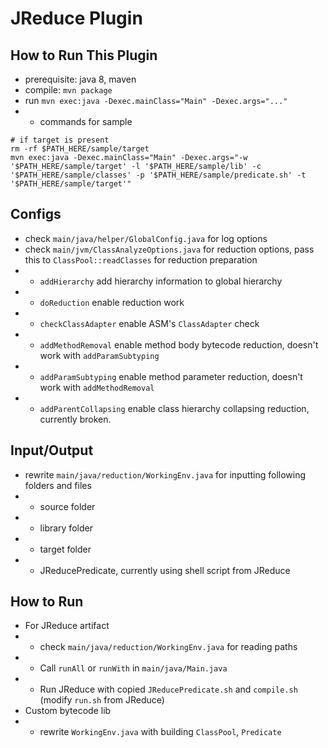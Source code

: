 # JReduce Plugin

## How to Run This Plugin

* prerequisite: java 8, maven
* compile: `mvn package`
* run `mvn exec:java -Dexec.mainClass="Main" -Dexec.args="..."`
* - commands for sample
```shell
# if target is present
rm -rf $PATH_HERE/sample/target
mvn exec:java -Dexec.mainClass="Main" -Dexec.args="-w '$PATH_HERE/sample/target' -l '$PATH_HERE/sample/lib' -c '$PATH_HERE/sample/classes' -p '$PATH_HERE/sample/predicate.sh' -t '$PATH_HERE/sample/target'"
```    

## Configs

* check `main/java/helper/GlobalConfig.java` for log options
* check `main/jvm/ClassAnalyzeOptions.java` for reduction options, pass this to `ClassPool::readClasses` for reduction preparation
* - `addHierarchy` add hierarchy information to global hierarchy
* - `doReduction` enable reduction work
* - `checkClassAdapter` enable ASM's `ClassAdapter` check
* - `addMethodRemoval` enable method body bytecode reduction, doesn't work with `addParamSubtyping`
* - `addParamSubtyping` enable method parameter reduction, doesn't work with `addMethodRemoval`
* - `addParentCollapsing` enable class hierarchy collapsing reduction, currently broken.

## Input/Output

* rewrite `main/java/reduction/WorkingEnv.java` for inputting following folders and files
* - source folder
* - library folder
* - target folder
* - JReducePredicate, currently using shell script from JReduce

## How to Run

* For JReduce artifact
* - check `main/java/reduction/WorkingEnv.java` for reading paths
* - Call `runAll` or `runWith` in `main/java/Main.java`
* - Run JReduce with copied `JReducePredicate.sh` and `compile.sh` (modify `run.sh` from JReduce)
* Custom bytecode lib
* - rewrite `WorkingEnv.java` with building `ClassPool`, `Predicate`



